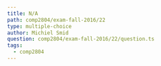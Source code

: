 ```yaml
---
title: N/A
path: comp2804/exam-fall-2016/22
type: multiple-choice
author: Michiel Smid
question: comp2804/exam-fall-2016/22/question.ts
tags:
  - comp2804
---
```

